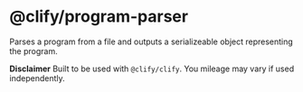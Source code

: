 # @clify/program-parser

Parses a program from a file and outputs a serializeable object representing the program. 

**Disclaimer**
Built to be used with `@clify/clify`. You mileage may vary if used independently.